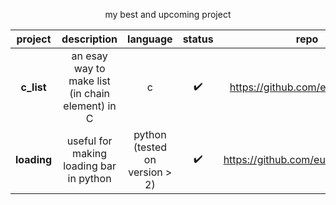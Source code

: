
<p align="center">my best and upcoming project</p>

| **project** |                    description                   |            language            |       status       |                repo               |
|:-------:|:------------------------------------------------:|:------------------------------:|:------------------:|:---------------------------------:|
|  **c_list** | an esay way to make list (in chain element) in C |                c               | :heavy_check_mark: | https://github.com/eupone/C_list  |
| **loading** |      useful for making loading bar in python     | python (tested on version > 2) | :heavy_check_mark: | https://github.com/eupone/Loading |
